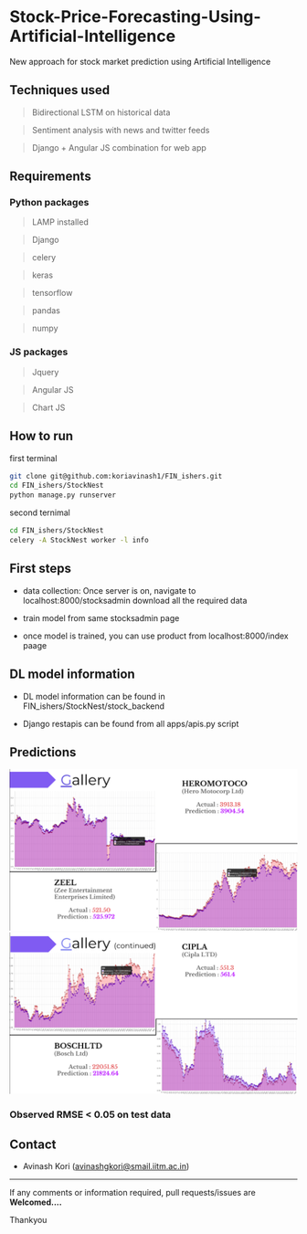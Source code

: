 # Stock-Price-Forecasting-Using-Artificial-Intelligence

New approach for stock market prediction using Artificial Intelligence

## Techniques used

> Bidirectional LSTM on historical data

> Sentiment analysis with news and twitter feeds

> Django + Angular JS combination for web app

## Requirements

### Python packages

> LAMP installed

> Django

> celery

> keras

> tensorflow

> pandas

> numpy

### JS packages

> Jquery

> Angular JS

> Chart JS

## How to run 

first terminal
``` bash
git clone git@github.com:koriavinash1/FIN_ishers.git
cd FIN_ishers/StockNest
python manage.py runserver
```

second ternimal
```bash
cd FIN_ishers/StockNest
celery -A StockNest worker -l info
```

## First steps

+ data collection: Once server is on, navigate to localhost:8000/stocksadmin download all the required data

+ train model from same stocksadmin page

+ once model is trained, you can use product from localhost:8000/index paage

## DL model information

+ DL model information can be found in FIN_ishers/StockNest/stock_backend

+ Django restapis can be found from all apps/apis.py script

## Predictions

![temp1](./temp1.png)
![temp2](./temp2.png)

### Observed RMSE < 0.05 on test data



## Contact 

* Avinash Kori (avinashgkori@smail.iitm.ac.in)

<hr>

If any comments or information required, pull requests/issues are <strong>Welcomed....</strong> 

Thankyou
